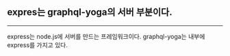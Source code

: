 ## expres는 graphql-yoga의 서버 부분이다.
----------------------
express는 node.js에 서버를 만드는 프레임워크이다.
graphql-yoga는 내부에 express를 가지고 있다.